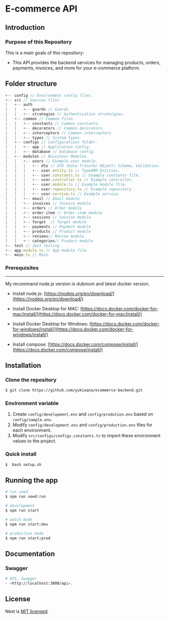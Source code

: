 
# E-commerce API
  
## Introduction
### Purpose of this Repository
This is a main goals of this repository:
- This API provides the backend services for managing products, orders, payments, invoices, and more for your e-commerce platform.

## Folder structure

```ts
+-- config // Environment config files.
+-- src // Sources files
|   +-- auth
|   |   +-- guards // Guards.
|   |   +-- strategies // Authentication stratergies.
|   +-- common // Common files.
|   |   +-- constants // Common constants.
|   |   +-- decorators // Common decorators.
|   |   +-- interceptors // Common interceptors.
|   |   +-- types // Custom types
|   +-- configs // Configurations folder.
|   |   +-- app // Application config.
|   |   +-- database // Database config.
|   +-- modules // Bussiness Modules.
|   |   +-- users // Example user module.
|   |   |   +-- dto // DTO (Data Transfer Object) Schema, Validation.
|   |   |   +-- user.entity.ts // TypeORM Entities.
|   |   |   +-- user.constants.ts // Example constants file.
|   |   |   +-- user.controller.ts // Example controller.
|   |   |   +-- user.module.ts // Example module file.
|   |   |   +-- user.repository.ts // Example repository.
|   |   |   +-- user.service.ts // Example service.
|   |   +-- email // Email module
|   |   +-- invoices // Invoice module
|   |   +-- orders // Order module
|   |   +-- order-item // Order-item module
|   |   +-- sessions // Session module
|   |   +-- forgot  // forgot module
|   |   +-- payments // Payment module
|   |   +-- products // Product module
|   |   +-- reviews// Review module
|   |   +-- categories// Product module
+-- test // Jest testing.
+-- app.module.ts // App module file.
+-- main.ts // Main.
```

### Prerequisites
---
My recommand node.js version is dubnium and latest docker version.

* Install node.js: [https://nodejs.org/en/download/](https://nodejs.org/en/download/)

* Install Docker Desktop for MAC: [https://docs.docker.com/docker-for-mac/install/](https://docs.docker.com/docker-for-mac/install/)

* Install Docker Desktop for Windows: [https://docs.docker.com/docker-for-windows/install/](https://docs.docker.com/docker-for-windows/install/)

* Install compose: [https://docs.docker.com/compose/install/](https://docs.docker.com/compose/install/)


## Installation
### Clone the repository
```bash
$ git clone https://github.com/yukioqna/ecommerce-backend.git
```

### Environment variable
1. Create `config/development.env` and `config/prodution.env` based on `config/sample.env`.
2. Modify `config/development.env` and `config/production.env` files for each environment.
3. Modify `src/configs/configs.constants.ts` to import these environment values to the project.

### Quick install
```bash
$  bash setup.sh
```
## Running the app

```bash
# run seed 
$ npm run seed:run

# development
$ npm run start

# watch mode
$ npm run start:dev

# production mode
$ npm run start:prod

```

## Documentation
### Swagger
```bash
# API, Swagger
- <http://localhost:3000/api>.
```

## License

  Nest is [MIT licensed](LICENSE).